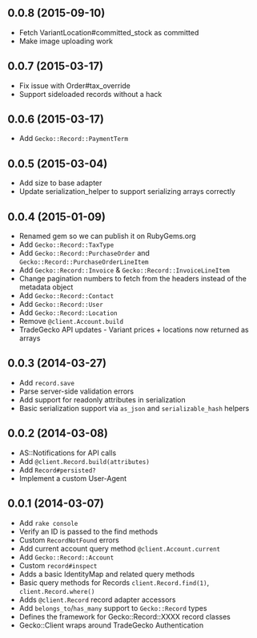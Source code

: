 ## 0.0.8 (2015-09-10)
- Fetch VariantLocation#committed_stock as committed
- Make image uploading work

## 0.0.7 (2015-03-17)
- Fix issue with Order#tax_override
- Support sideloaded records without a hack

## 0.0.6 (2015-03-17)
- Add `Gecko::Record::PaymentTerm`

## 0.0.5 (2015-03-04)
- Add size to base adapter
- Update serialization_helper to support serializing arrays correctly

## 0.0.4 (2015-01-09)
- Renamed gem so we can publish it on RubyGems.org
- Add `Gecko::Record::TaxType`
- Add `Gecko::Record::PurchaseOrder` and `Gecko::Record::PurchaseOrderLineItem`
- Add `Gecko::Record::Invoice` & `Gecko::Record::InvoiceLineItem`
- Change pagination numbers to fetch from the headers instead of the metadata object
- Add `Gecko::Record::Contact`
- Add `Gecko::Record::User`
- Add `Gecko::Record::Location`
- Remove `@client.Account.build`
- TradeGecko API updates - Variant prices + locations now returned as arrays

## 0.0.3 (2014-03-27)

- Add `record.save`
- Parse server-side validation errors
- Add support for readonly attributes in serialization
- Basic serialization support via `as_json` and `serializable_hash` helpers

## 0.0.2 (2014-03-08)

- AS::Notifications for API calls
- Add `@client.Record.build(attributes)`
- Add `Record#persisted?`
- Implement a custom User-Agent

## 0.0.1 (2014-03-07)

- Add `rake console`
- Verify an ID is passed to the find methods
- Custom `RecordNotFound` errors
- Add current account query method `@client.Account.current`
- Add `Gecko::Record::Account`
- Custom `record#inspect`
- Adds a basic IdentityMap and related query methods
- Basic query methods for Records `client.Record.find(1)`, `client.Record.where()`
- Adds `@client.Record` record adapter accessors
- Add `belongs_to`/`has_many` support to `Gecko::Record` types
- Defines the framework for Gecko::Record::XXXX record classes
- Gecko::Client wraps around TradeGecko Authentication
